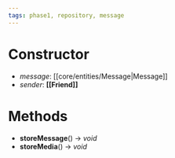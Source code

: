 ```yaml
---
tags: phase1, repository, message
---
```

# Constructor
- *message*: [[core/entities/Message|Message]]
- *sender*: **[[Friend]]**

# Methods
- **storeMessage**() -> *void*
- **storeMedia**() -> *void*